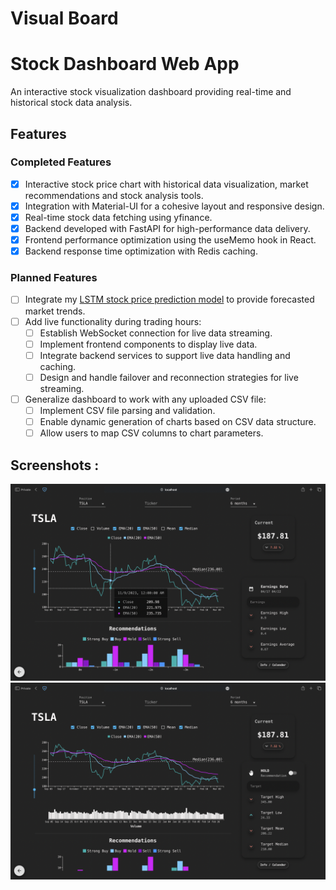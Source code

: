 # Visual Board

# Stock Dashboard Web App

An interactive stock visualization dashboard providing real-time and historical stock data analysis.

## Features

### Completed Features

- [x] Interactive stock price chart with historical data visualization, market recommendations and stock analysis tools.
- [x] Integration with Material-UI for a cohesive layout and responsive design.
- [x] Real-time stock data fetching using yfinance.
- [x] Backend developed with FastAPI for high-performance data delivery.
- [x] Frontend performance optimization using the useMemo hook in React.
- [x] Backend response time optimization with Redis caching.

### Planned Features

- [ ] Integrate my [LSTM stock price prediction model](https://github.com/Jason-Wuuuu/stock_price_prediction) to provide forecasted market trends.
- [ ] Add live functionality during trading hours:
  - [ ] Establish WebSocket connection for live data streaming.
  - [ ] Implement frontend components to display live data.
  - [ ] Integrate backend services to support live data handling and caching.
  - [ ] Design and handle failover and reconnection strategies for live streaming.
- [ ] Generalize dashboard to work with any uploaded CSV file:
  - [ ] Implement CSV file parsing and validation.
  - [ ] Enable dynamic generation of charts based on CSV data structure.
  - [ ] Allow users to map CSV columns to chart parameters.

## Screenshots :

![Model](https://github.com/Jason-Wuuuu/VisualBoard/blob/main/screenshots/stock1.png)
![Model](https://github.com/Jason-Wuuuu/VisualBoard/blob/main/screenshots/stock2.png)
